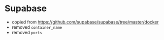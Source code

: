 # Supabase

- copied from https://github.com/supabase/supabase/tree/master/docker
- removed `container_name`
- removed `ports`
